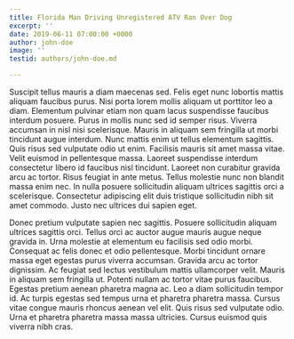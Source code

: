 ```yaml
---
title: Florida Man Driving Unregistered ATV Ran Over Dog
excerpt: ''
date: 2019-06-11 07:00:00 +0000
author: john-doe
image: ''
testid: authors/john-doe.md

---
```

Suscipit tellus mauris a diam maecenas sed. Felis eget nunc lobortis mattis aliquam faucibus purus. Nisi porta lorem mollis aliquam ut porttitor leo a diam. Elementum pulvinar etiam non quam lacus suspendisse faucibus interdum posuere. Purus in mollis nunc sed id semper risus. Viverra accumsan in nisl nisi scelerisque. Mauris in aliquam sem fringilla ut morbi tincidunt augue interdum. Nunc mattis enim ut tellus elementum sagittis. Quis risus sed vulputate odio ut enim. Facilisis mauris sit amet massa vitae. Velit euismod in pellentesque massa. Laoreet suspendisse interdum consectetur libero id faucibus nisl tincidunt. Laoreet non curabitur gravida arcu ac tortor. Risus feugiat in ante metus. Tellus molestie nunc non blandit massa enim nec. In nulla posuere sollicitudin aliquam ultrices sagittis orci a scelerisque. Consectetur adipiscing elit duis tristique sollicitudin nibh sit amet commodo. Justo nec ultrices dui sapien eget.

Donec pretium vulputate sapien nec sagittis. Posuere sollicitudin aliquam ultrices sagittis orci. Tellus orci ac auctor augue mauris augue neque gravida in. Urna molestie at elementum eu facilisis sed odio morbi. Consequat ac felis donec et odio pellentesque. Morbi tincidunt ornare massa eget egestas purus viverra accumsan. Gravida arcu ac tortor dignissim. Ac feugiat sed lectus vestibulum mattis ullamcorper velit. Mauris in aliquam sem fringilla ut. Potenti nullam ac tortor vitae purus faucibus. Egestas pretium aenean pharetra magna ac. Leo a diam sollicitudin tempor id. Ac turpis egestas sed tempus urna et pharetra pharetra massa. Cursus vitae congue mauris rhoncus aenean vel elit. Quis risus sed vulputate odio. Urna et pharetra pharetra massa massa ultricies. Cursus euismod quis viverra nibh cras.